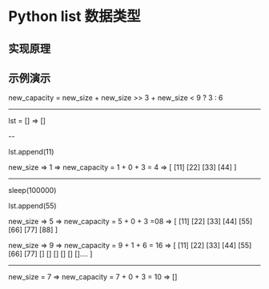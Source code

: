 # Python list 数据类型

## 实现原理

## 示例演示

new_capacity = new_size + new_size >> 3 + new_size < 9 ? 3 : 6

---

lst = [] => []

--

lst.append(11)

new_size => 1 => new_capacity = 1 + 0 + 3 = 4 => [ [11] [22] [33] [44] ]

---

sleep(100000)

lst.append(55)

new_size => 5 => new_capacity = 5 + 0 + 3 =08 => [ [11] [22] [33] [44]  [55] [66] [77] [88]  ]

new_size => 9 => new_capacity = 9 + 1 + 6 = 16  => [ [11] [22] [33] [44]  [55] [66] [77] [] [] [] [] [] []....      ]

---

new_size = 7 => new_capacity = 7 + 0 + 3 = 10 => []

